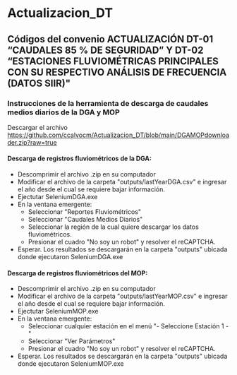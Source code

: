# Actualizacion_DT

## Códigos del convenio ACTUALIZACIÓN DT-01 “CAUDALES 85 % DE SEGURIDAD” Y DT-02 “ESTACIONES FLUVIOMÉTRICAS PRINCIPALES CON SU RESPECTIVO ANÁLISIS DE FRECUENCIA (DATOS SIIR)"

### Instrucciones de la herramienta de descarga de caudales medios diarios de la DGA y MOP

Descargar el archivo https://github.com/ccalvocm/Actualizacion_DT/blob/main/DGAMOPdownloader.zip?raw=true

#### Descarga de registros fluviométricos de la DGA:
- Descomprimir el archivo .zip en su computador
- Modificar el archivo de la carpeta "outputs/lastYearDGA.csv" e ingresar el año desde el cual se requiere bajar información.
- Ejectutar SeleniumDGA.exe
- En la ventana emergente:
    * Seleccionar "Reportes Fluviométricos" 
    * Seleccionar "Caudales Medios Diarios"
    * Seleccionar la región de la cual quiere descargar los datos fluviométricos.
    * Presionar el cuadro "No soy un robot" y resolver el reCAPTCHA.
- Esperar. Los resultados se descargarán en la carpeta "outputs" ubicada donde ejecutaron SeleniumDGA.exe

#### Descarga de registros fluviométricos del MOP:
- Descomprimir el archivo .zip en su computador
- Modificar el archivo de la carpeta "outputs/lastYearMOP.csv" e ingresar el año desde el cual se requiere bajar información.
- Ejectutar SeleniumMOP.exe
- En la ventana emergente:
    * Seleccionar cualquier estación en el menú "- Seleccione Estación 1 -" 
    * Seleccionar "Ver Parámetros"
    * Presionar el cuadro "No soy un robot" y resolver el reCAPTCHA.
- Esperar. Los resultados se descargarán en la carpeta "outputs" ubicada donde ejecutaron SeleniumMOP.exe
